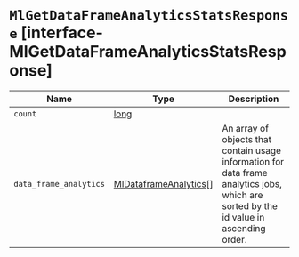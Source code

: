 # `MlGetDataFrameAnalyticsStatsResponse` [interface-MlGetDataFrameAnalyticsStatsResponse]

| Name | Type | Description |
| - | - | - |
| `count` | [long](./long.md) | &nbsp; |
| `data_frame_analytics` | [MlDataframeAnalytics](./MlDataframeAnalytics.md)[] | An array of objects that contain usage information for data frame analytics jobs, which are sorted by the id value in ascending order. |
